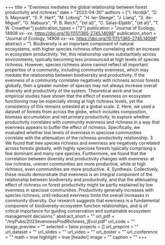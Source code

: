 +++
title = "Evenness mediates the global relationship between forest productivity and richness"
date = "2023-04-30"
authors = ["I. Hordijk", "D. S. Maynard", "S. P. Hart", "M. Lidong", "H. ter-Steege", "J. Liang", "S. de-Miguel", "G. Nabuurs", "P. B. Reich", "{et al}", "C. Salas-Eljatib", "{et al}", "T. W. Crowther"]
publication_types = ["2"]
publication = "Journal of Ecology, 14908 xx--xx. https://doi.org/10.1111/1365-2745.14098"
publication_short = "Journal of Ecology, 14908 xx--xx. https://doi.org/10.1111/1365-2745.14098"
abstract = "1. Biodiversity is an important component of natural ecosystems, with higher species richness often correlating with an increase in ecosystem productivity. Yet, this relationship varies substantially across environments, typically becoming less pronounced at high levels of species richness. However, species richness alone cannot reflect all important properties of a community, including community evenness, which may mediate the relationship between biodiversity and productivity. If the evenness of a community correlates negatively with richness across forests globally, then a greater number of species may not always increase overall diversity and productivity of the system. Theoretical work and local empirical studies have shown that the effect of evenness on ecosystem functioning may be especially strong at high richness levels, yet the consistency of this remains untested at a global scale. 2. Here, we used a dataset of forests from across the globe, which includes composition, biomass accumulation and net primary productivity, to explore whether productivity correlates with community evenness and richness in a way that evenness appears to buffer the effect of richness. Specifically, we evaluated whether low levels of evenness in speciose communities correlate with the attenuation of the richness-productivity relationship. 3. We found that tree species richness and evenness are negatively correlated across forests globally, with highly speciose forests typically comprising a few dominant and many rare species. Furthermore, we found that the correlation between diversity and productivity changes with evenness: at low richness, uneven communities are more productive, while at high richness, even communities are more productive. 4. Synthesis. Collectively, these results demonstrate that evenness is an integral component of the relationship between biodiversity and productivity, and that the attenuating effect of richness on forest productivity might be partly explained by low evenness in speciose communities. Productivity generally increases with species richness, until reduced evenness limits the overall increases in community diversity. Our research suggests that evenness is a fundamental component of biodiversity-ecosystem function relationships, and is of critical importance for guiding conservation and sustainable ecosystem management decisions."
abstract_short = ""
url_pdf = "/myPubs/2023evennessProdRichness_jEcol.pdf"
url_code = ""
image_preview = ""
selected = false
projects = []
url_preprint = ""
url_dataset = ""
url_slides = ""
url_video = ""
url_poster = ""
url_conference = ""
math = true
highlight = true
[header]
image = ""
caption = ""
+++
